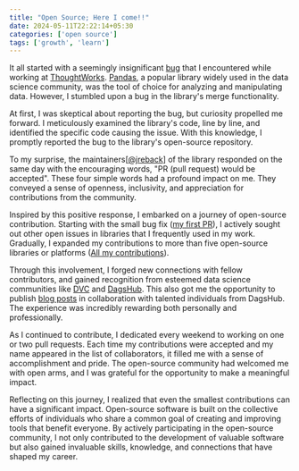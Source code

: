 ```yaml
---
title: "Open Source; Here I come!!"
date: 2024-05-11T22:22:14+05:30
categories: ['open source']
tags: ['growth', 'learn']
---
```


It all started with a seemingly insignificant [bug](https://github.com/pandas-dev/pandas/issues/33740) that I encountered while working at [ThoughtWorks](https://www.thoughtworks.com/en-in). [Pandas](https://pandas.pydata.org/), a popular library widely used in the data science community, was the tool of choice for analyzing and manipulating data. However, I stumbled upon a bug in the library's merge functionality.

At first, I was skeptical about reporting the bug, but curiosity propelled me forward. I meticulously examined the library's code, line by line, and identified the specific code causing the issue. With this knowledge, I promptly reported the bug to the library's open-source repository.

To my surprise, the maintainers[[@jreback](https://github.com/jreback)] of the library responded on the same day with the encouraging words, "PR (pull request) would be accepted". These four simple words had a profound impact on me. They conveyed a sense of openness, inclusivity, and appreciation for contributions from the community.

Inspired by this positive response, I embarked on a journey of open-source contribution. Starting with the small bug fix ([my first PR](https://github.com/pandas-dev/pandas/pull/34208)), I actively sought out other open issues in libraries that I frequently used in my work. Gradually, I expanded my contributions to more than five open-source libraries or platforms ([All my contributions](https://github.com/pulls?q=is%3Apr+author%3APuneethaPai+archived%3Afalse+)).

Through this involvement, I forged new connections with fellow contributors, and gained recognition from esteemed data science communities like [DVC](https://dvc.org/) and [DagsHub](https://dagshub.com/). This also got me the opportunity to publish [blog posts](https://dagshub.com/blog/author/puneethp/) in collaboration with talented individuals from DagsHub. The experience was incredibly rewarding both personally and professionally.

As I continued to contribute, I dedicated every weekend to working on one or two pull requests. Each time my contributions were accepted and my name appeared in the list of collaborators, it filled me with a sense of accomplishment and pride. The open-source community had welcomed me with open arms, and I was grateful for the opportunity to make a meaningful impact.

Reflecting on this journey, I realized that even the smallest contributions can have a significant impact. Open-source software is built on the collective efforts of individuals who share a common goal of creating and improving tools that benefit everyone. By actively participating in the open-source community, I not only contributed to the development of valuable software but also gained invaluable skills, knowledge, and connections that have shaped my career.
